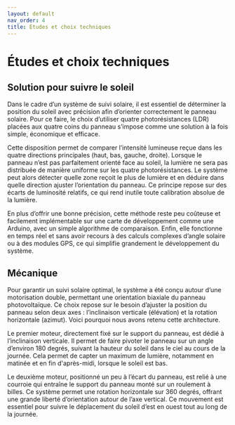 ```yaml
---
layout: default
nav_order: 4
title: Études et choix techniques
---
```


# Études et choix techniques

## Solution pour suivre le soleil

Dans le cadre d’un système de suivi solaire, il est essentiel de déterminer la position du soleil avec précision afin d’orienter correctement le panneau solaire. Pour ce faire, le choix d’utiliser quatre photorésistances (LDR) placées aux quatre coins du panneau s’impose comme une solution à la fois simple, économique et efficace.

Cette disposition permet de comparer l’intensité lumineuse reçue dans les quatre directions principales (haut, bas, gauche, droite). Lorsque le panneau n’est pas parfaitement orienté face au soleil, la lumière ne sera pas distribuée de manière uniforme sur les quatre photorésistances. Le système peut alors détecter quelle zone reçoit le plus de lumière et en déduire dans quelle direction ajuster l’orientation du panneau. Ce principe repose sur des écarts de luminosité relatifs, ce qui rend inutile toute calibration absolue de la lumière.

En plus d’offrir une bonne précision, cette méthode reste peu coûteuse et facilement implémentable sur une carte de développement comme une Arduino, avec un simple algorithme de comparaison. Enfin, elle fonctionne en temps réel et sans avoir recours à des calculs complexes d’angle solaire ou à des modules GPS, ce qui simplifie grandement le développement du système.

## Mécanique

Pour garantir un suivi solaire optimal, le système a été conçu autour d’une motorisation double, permettant une orientation biaxiale du panneau photovoltaïque. Ce choix repose sur le besoin d’ajuster la position du panneau selon deux axes : l’inclinaison verticale (élévation) et la rotation horizontale (azimut). Voici pourquoi nous avons retenu cette architecture.

Le premier moteur, directement fixé sur le support du panneau, est dédié à l’inclinaison verticale. Il permet de faire pivoter le panneau sur un angle d’environ 180 degrés, suivant la hauteur du soleil dans le ciel au cours de la journée. Cela permet de capter un maximum de lumière, notamment en matinée et en fin d'après-midi, lorsque le soleil est bas.

Le deuxième moteur, positionné un peu à l’écart du panneau, est relié à une courroie qui entraîne le support du panneau monté sur un roulement à billes. Ce système permet une rotation horizontale sur 360 degrés, offrant une grande liberté d’orientation autour de l’axe vertical. Ce mouvement est essentiel pour suivre le déplacement du soleil d’est en ouest tout au long de la journée.